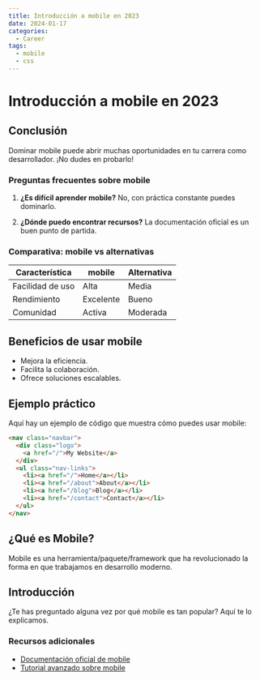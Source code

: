 ```yaml
---
title: Introducción a mobile en 2023
date: 2024-01-17
categories: 
  - Career
tags:
  - mobile
  - css
---
```


# Introducción a mobile en 2023

## Conclusión

Dominar mobile puede abrir muchas oportunidades en tu carrera como desarrollador. ¡No dudes en probarlo!

### Preguntas frecuentes sobre mobile

1. **¿Es difícil aprender mobile?**
   No, con práctica constante puedes dominarlo.

2. **¿Dónde puedo encontrar recursos?**
   La documentación oficial es un buen punto de partida.

### Comparativa: mobile vs alternativas

| Característica | mobile | Alternativa |
|---------------|-------------|------------|
| Facilidad de uso | Alta | Media |
| Rendimiento | Excelente | Bueno |
| Comunidad | Activa | Moderada |

## Beneficios de usar mobile

- Mejora la eficiencia.
- Facilita la colaboración.
- Ofrece soluciones escalables.

## Ejemplo práctico

Aquí hay un ejemplo de código que muestra cómo puedes usar mobile:

```html
<nav class="navbar">
  <div class="logo">
    <a href="/">My Website</a>
  </div>
  <ul class="nav-links">
    <li><a href="/">Home</a></li>
    <li><a href="/about">About</a></li>
    <li><a href="/blog">Blog</a></li>
    <li><a href="/contact">Contact</a></li>
  </ul>
</nav>
```

## ¿Qué es Mobile?

Mobile es una herramienta/paquete/framework que ha revolucionado la forma en que trabajamos en desarrollo moderno.

## Introducción

¿Te has preguntado alguna vez por qué mobile es tan popular? Aquí te lo explicamos.

### Recursos adicionales

- [Documentación oficial de mobile](https://example.com)
- [Tutorial avanzado sobre mobile](https://example.com/tutorial)